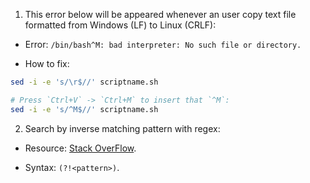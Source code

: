 1. This error below will be appeared whenever an user copy text file formatted from Windows (LF) to Linux (CRLF):

- Error: `/bin/bash^M: bad interpreter: No such file or directory.`

- How to fix:

```bash
sed -i -e 's/\r$//' scriptname.sh

# Press `Ctrl+V` -> `Ctrl+M` to insert that `^M`:
sed -i -e 's/^M$//' scriptname.sh
```

2. Search by inverse matching pattern with regex:

- Resource: [Stack OverFlow](https://stackoverflow.com/questions/164414/how-can-i-inverse-match-with-regex).

- Syntax: `(?!<pattern>)`.

